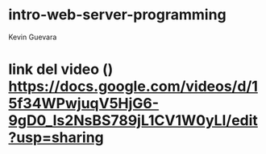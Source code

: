 # intro-web-server-programming

Kevin Guevara 
 # link del video () https://docs.google.com/videos/d/15f34WPwjuqV5HjG6-9gD0_Is2NsBS789jL1CV1W0yLI/edit?usp=sharing
